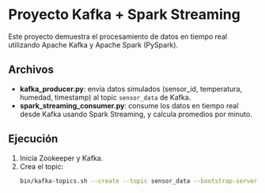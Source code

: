 # Proyecto Kafka + Spark Streaming

Este proyecto demuestra el procesamiento de datos en tiempo real utilizando Apache Kafka y Apache Spark (PySpark).

## Archivos
- **kafka_producer.py**: envía datos simulados (sensor_id, temperatura, humedad, timestamp) al topic `sensor_data` de Kafka.
- **spark_streaming_consumer.py**: consume los datos en tiempo real desde Kafka usando Spark Streaming, y calcula promedios por minuto.

## Ejecución
1. Inicia Zookeeper y Kafka.
2. Crea el topic:
   ```bash
   bin/kafka-topics.sh --create --topic sensor_data --bootstrap-server localhost:9092

